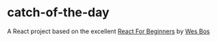 # catch-of-the-day

A React project based on the excellent [React For Beginners](https://reactforbeginners.com) by [Wes Bos](https://twitter.com/wesbos)

